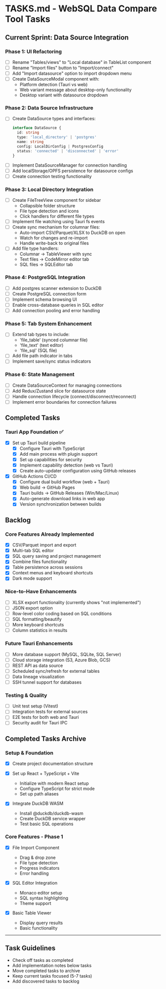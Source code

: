 # TASKS.md - WebSQL Data Compare Tool Tasks

## Current Sprint: Data Source Integration

### Phase 1: UI Refactoring
- [ ] Rename "Tables/views" to "Local database" in TableList component
- [ ] Rename "Import files" button to "Import/connect"
- [ ] Add "Import datasource" option to import dropdown menu
- [ ] Create DataSourceModal component with:
  - Platform detection (Tauri vs web)
  - Web variant message about desktop-only functionality
  - Desktop variant with datasource dropdown

### Phase 2: Data Source Infrastructure
- [ ] Create DataSource types and interfaces:
  ```typescript
  interface DataSource {
    id: string
    type: 'local_directory' | 'postgres'
    name: string
    config: LocalDirConfig | PostgresConfig
    status: 'connected' | 'disconnected' | 'error'
  }
  ```
- [ ] Implement DataSourceManager for connection handling
- [ ] Add localStorage/OPFS persistence for datasource configs
- [ ] Create connection testing functionality

### Phase 3: Local Directory Integration
- [ ] Create FileTreeView component for sidebar
  - Collapsible folder structure
  - File type detection and icons
  - Click handlers for different file types
- [ ] Implement file watching using Tauri fs events
- [ ] Create sync mechanism for columnar files:
  - Auto-import CSV/Parquet/XLSX to DuckDB on open
  - Watch for changes and re-import
  - Handle write-back to original files
- [ ] Add file type handlers:
  - Columnar → TableViewer with sync
  - Text files → CodeMirror editor tab
  - SQL files → SQLEditor tab

### Phase 4: PostgreSQL Integration
- [ ] Add postgres scanner extension to DuckDB
- [ ] Create PostgreSQL connection form
- [ ] Implement schema browsing UI
- [ ] Enable cross-database queries in SQL editor
- [ ] Add connection pooling and error handling

### Phase 5: Tab System Enhancement
- [ ] Extend tab types to include:
  - 'file_table' (synced columnar file)
  - 'file_text' (text editor)
  - 'file_sql' (SQL file)
- [ ] Add file path indicator in tabs
- [ ] Implement save/sync status indicators

### Phase 6: State Management
- [ ] Create DataSourceContext for managing connections
- [ ] Add Redux/Zustand slice for datasource state
- [ ] Handle connection lifecycle (connect/disconnect/reconnect)
- [ ] Implement error boundaries for connection failures

## Completed Tasks

### Tauri App Foundation ✅
- [x] Set up Tauri build pipeline
  - [x] Configure Tauri with TypeScript
  - [x] Add main process with plugin support
  - [x] Set up capabilities for security
  - [x] Implement capability detection (web vs Tauri)
  - [x] Create auto-updater configuration using GitHub releases
  
- [x] GitHub Actions CI/CD
  - [x] Configure dual build workflow (web + Tauri)
  - [x] Web build → GitHub Pages
  - [x] Tauri builds → GitHub Releases (Win/Mac/Linux)
  - [x] Auto-generate download links in web app
  - [x] Version synchronization between builds

## Backlog

### Core Features Already Implemented
- [x] CSV/Parquet import and export
- [x] Multi-tab SQL editor
- [x] SQL query saving and project management
- [x] Combine files functionality
- [x] Table persistence across sessions
- [x] Context menus and keyboard shortcuts
- [x] Dark mode support

### Nice-to-Have Enhancements
- [ ] XLSX export functionality (currently shows "not implemented")
- [ ] JSON export option
- [ ] Row-level color coding based on SQL conditions
- [ ] SQL formatting/beautify
- [ ] More keyboard shortcuts
- [ ] Column statistics in results

### Future Tauri Enhancements
- [ ] More database support (MySQL, SQLite, SQL Server)
- [ ] Cloud storage integration (S3, Azure Blob, GCS)
- [ ] REST API as data source
- [ ] Scheduled sync/refresh for external tables
- [ ] Data lineage visualization
- [ ] SSH tunnel support for databases

### Testing & Quality
- [ ] Unit test setup (Vitest)
- [ ] Integration tests for external sources
- [ ] E2E tests for both web and Tauri
- [ ] Security audit for Tauri IPC

## Completed Tasks Archive
### Setup & Foundation
- [x] Create project documentation structure
- [x] Set up React + TypeScript + Vite
  - Initialize with modern React setup
  - Configure TypeScript for strict mode
  - Set up path aliases
  
- [x] Integrate DuckDB WASM
  - Install @duckdb/duckdb-wasm
  - Create DuckDB service wrapper
  - Test basic SQL operations

### Core Features - Phase 1
- [x] File Import Component
  - Drag & drop zone
  - File type detection
  - Progress indicators
  - Error handling
  
- [x] SQL Editor Integration
  - Monaco editor setup
  - SQL syntax highlighting
  - Theme support

- [x] Basic Table Viewer
  - Display query results
  - Basic functionality

---

## Task Guidelines
- Check off tasks as completed
- Add implementation notes below tasks
- Move completed tasks to archive
- Keep current tasks focused (5-7 tasks)
- Add discovered tasks to backlog